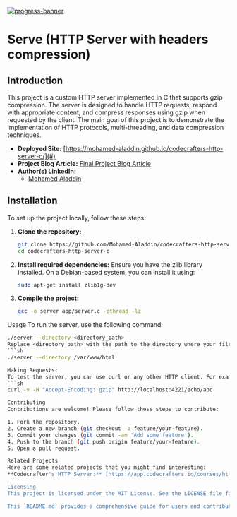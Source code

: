 [![progress-banner](https://backend.codecrafters.io/progress/http-server/8e39bac6-a5f3-477c-b318-ff8002e37bef)](https://app.codecrafters.io/users/codecrafters-bot?r=2qF)

# Serve (HTTP Server with headers compression)

## Introduction
This project is a custom HTTP server implemented in C that supports gzip compression. The server is designed to handle HTTP requests, respond with appropriate content, and compress responses using gzip when requested by the client. The main goal of this project is to demonstrate the implementation of HTTP protocols, multi-threading, and data compression techniques.

- **Deployed Site:** [https://mohamed-aladdin.github.io/codecrafters-http-server-c/](#)
- **Project Blog Article:** [Final Project Blog Article](#) <!-- Replace with actual link -->
- **Author(s) LinkedIn:**
  - [Mohamed Aladdin](https://www.linkedin.com/in/m-aladdin101)

## Installation
To set up the project locally, follow these steps:

1. **Clone the repository:**
   ```sh
   git clone https://github.com/Mohamed-Aladdin/codecrafters-http-server-c.git
   cd codecrafters-http-server-c
2. **Install required dependencies:**
   Ensure you have the zlib library installed. On a Debian-based system, you can install it using:
   ```sh
   sudo apt-get install zlib1g-dev
3. **Compile the project:**
   ```sh
   gcc -o server app/server.c -pthread -lz

Usage
To run the server, use the following command:
```sh
./server --directory <directory_path>
Replace <directory_path> with the path to the directory where your files are stored.
```sh
./server --directory /var/www/html

Making Requests:
To test the server, you can use curl or any other HTTP client. For example:
```sh
curl -v -H "Accept-Encoding: gzip" http://localhost:4221/echo/abc

Contributing
Contributions are welcome! Please follow these steps to contribute:

1. Fork the repository.
2. Create a new branch (git checkout -b feature/your-feature).
3. Commit your changes (git commit -am 'Add some feature').
4. Push to the branch (git push origin feature/your-feature).
5. Open a pull request.

Related Projects
Here are some related projects that you might find interesting:
**Codecrafter's HTTP Server:** [https://app.codecrafters.io/courses/http-server](#)

Licensing
This project is licensed under the MIT License. See the LICENSE file for more details.

This `README.md` provides a comprehensive guide for users and contributors.
